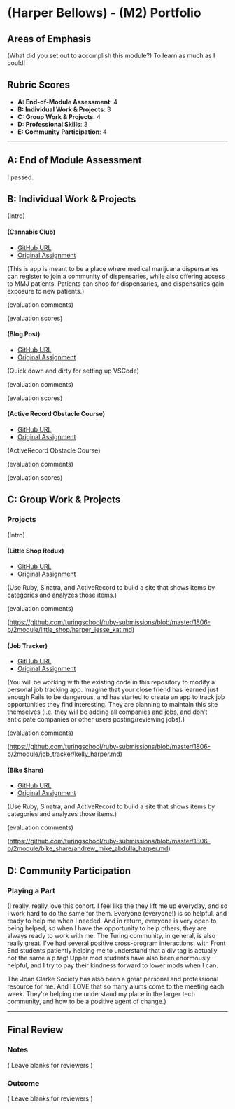# (Harper Bellows) - (M2) Portfolio

## Areas of Emphasis

(What did you set out to accomplish this module?)
To learn as much as I could!

## Rubric Scores

* **A: End-of-Module Assessment**: 4
* **B: Individual Work & Projects**: 3
* **C: Group Work & Projects**: 4
* **D: Professional Skills**: 3
* **E: Community Participation**: 4

-----------------------

## A: End of Module Assessment

I passed.


## B: Individual Work & Projects

(Intro)

#### (Cannabis Club)

* [GitHub URL](https://github.com/hbellows/cannabis_club)
* [Original Assignment]()

(This is app is meant to be a place where medical marijuana dispensaries can register to join a community of dispensaries, while also offering access to MMJ patients.  Patients can shop for dispensaries, and dispensaries gain exposure to new patients.)

(evaluation comments)

(evaluation scores)

#### (Blog Post)

* [GitHub URL](https://medium.com/@harper.bellows/setting-up-the-vscode-text-editor-243f801448fc)
* [Original Assignment]()

(Quick down and dirty for setting up VSCode)

(evaluation comments)

(evaluation scores)

#### (Active Record Obstacle Course)

* [GitHub URL](https://github.com/hbellows/activerecord-obstacle-course)
* [Original Assignment]()

(ActiveRecord Obstacle Course)

(evaluation comments)

(evaluation scores)

## C: Group Work & Projects

### Projects

(Intro)

#### (Little Shop Redux)

* [GitHub URL](https://github.com/JLing88/little-shop-redux)
* [Original Assignment](https://github.com/turingschool-projects/little-shop-redux)

(Use Ruby, Sinatra, and ActiveRecord to build a site that shows items by categories and analyzes those items.)

(evaluation comments)

(https://github.com/turingschool/ruby-submissions/blob/master/1806-b/2module/little_shop/harper_jesse_kat.md)

#### (Job Tracker)

* [GitHub URL](https://github.com/KellyMarcilliat/job-tracker)
* [Original Assignment](https://github.com/turingschool-projects/job-tracker)

(You will be working with the existing code in this repository to modify a personal job tracking app. Imagine that your close friend has learned just enough Rails to be dangerous, and has started to create an app to track job opportunities they find interesting. They are planning to maintain this site themselves (i.e. they will be adding all companies and jobs, and don’t anticipate companies or other users posting/reviewing jobs).)

(evaluation comments)

(https://github.com/turingschool/ruby-submissions/blob/master/1806-b/2module/job_tracker/kelly_harper.md)

#### (Bike Share)

* [GitHub URL](https://github.com/mikecm1141/bike-share)
* [Original Assignment]()

(Use Ruby, Sinatra, and ActiveRecord to build a site that shows items by categories and analyzes those items.)

(evaluation comments)

(https://github.com/turingschool/ruby-submissions/blob/master/1806-b/2module/bike_share/andrew_mike_abdulla_harper.md)

## D: Community Participation

### Playing a Part

(I really, really love this cohort.  I feel like the they lift me up everyday, and so I work hard to do the same for them.  Everyone (everyone!) is so helpful, and ready to help me when I needed.  And in return, everyone is very open to being helped, so when I have the opportunity to help others, they are always ready to work with me.  The Turing community, in general, is also really great.  I've had several positive cross-program interactions, with Front End students patiently helping me to understand that a div tag is actually not the same a p tag!  Upper mod students have also been enormously helpful, and I try to pay their kindness forward to lower mods when I can.  

The Joan Clarke Society has also been a great personal and professional resource for me.  And I LOVE that so many alums come to the meeting each week.  They're helping me understand my place in the larger tech community, and how to be a positive agent of change.)

------------------

## Final Review

### Notes

( Leave blanks for reviewers )

### Outcome

( Leave blanks for reviewers )
